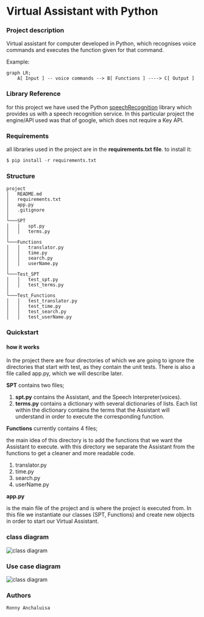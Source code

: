 # Virtual Assistant with Python 

### Project description
Virtual assistant for computer developed in Python, which recognises voice commands and executes the function given for that command.


Example: 

```mermaid
graph LR;
    A[ Input ] -- voice commands --> B[ Functions ] ----> C[ Output ]
```

### Library Reference

for this project we have used the Python [speechRecognition](https://pypi.org/project/SpeechRecognition/) library which provides us with a speech recognition service.
In this particular project the engine/API used was that of google, which does not require a Key API.

### Requirements 

all libraries used in the project are in the **requirements.txt file**.
to install it:

```python 
$ pip install -r requirements.txt
```

### Structure 

```
project
│   README.md
│   requirements.txt    
│   app.py
│   .gitignore
│
└───SPT
│   │   spt.py
│   │   terms.py
│   
└───Functions  
│   │   translator.py
│   │   time.py
│   │   search.py
│   │   userName.py
│
└───Test_SPT
│   │   test_spt.py
│   │   test_terms.py
│   
└───Test_Functions  
│   │   test_translator.py
│   │   test_time.py
│   │   test_search.py
│   │   test_userName.py
```

### Quickstart

#### **how it works**

In the project there are four directories of which we are going to ignore the directories that start with test, as they contain the unit tests.
There is also a file called app.py, which we will describe later. 

**SPT** contains two files;
1. **spt.py** contains the Assistant, and the Speech Interpreter(voices).
2. **terms.py** contains a dictionary with several dictionaries of lists. Each list within the dictionary contains the terms that the Assistant will understand in order to execute the corresponding function.

**Functions** currently contains 4 files;

the main idea of this directory is to add the functions that we want the Assistant to execute.
with this directory we separate the Assistant from the functions to get a cleaner and more readable code.

1. translator.py
2. time.py
3. search.py
4. userName.py

**app.py** 

is the main file of the project and is where the project is executed from.
In this file we instantiate our classes (SPT, Functions) and create new objects in order to start our Virtual Assistant.

### class diagram 

![class diagram](images/klassediagram.jpeg)

### Use case diagram 

![class diagram](images/usecasediagram.jpeg)


### Authors
```
Ronny Anchaluisa
```





